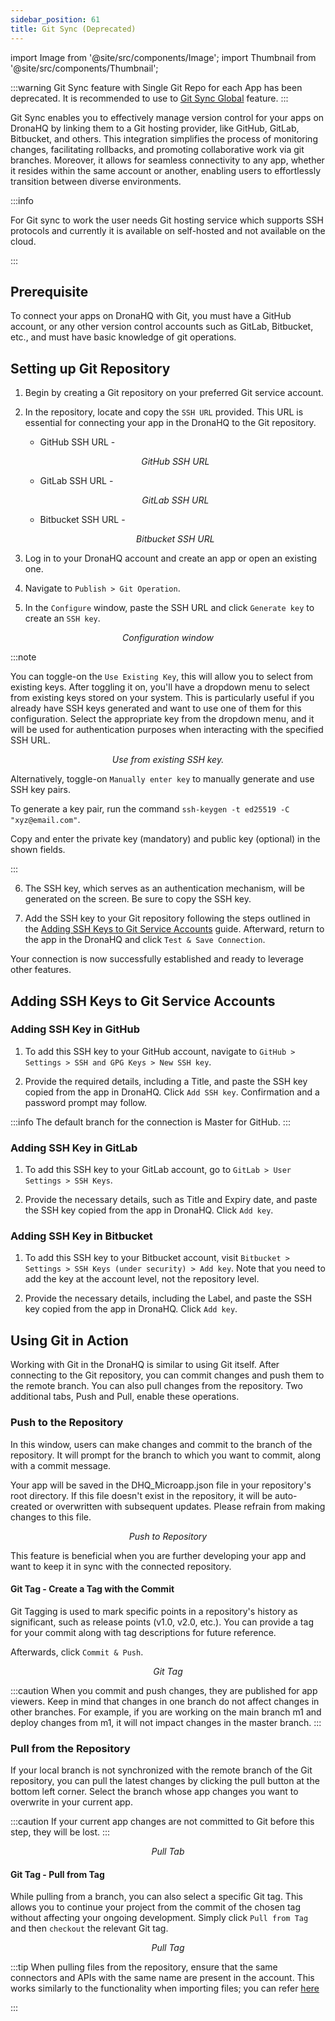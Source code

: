 ```yaml
---
sidebar_position: 61
title: Git Sync (Deprecated)
---
```

import Image from '@site/src/components/Image';
import Thumbnail from '@site/src/components/Thumbnail';

:::warning
Git Sync feature with Single Git Repo for each App has been deprecated. It is recommended to use to [Git Sync Global](/git-sync-global) feature.
:::

Git Sync enables you to effectively manage version control for your apps on DronaHQ by linking them to a Git hosting provider, like GitHub, GitLab, Bitbucket, and others. This integration simplifies the process of monitoring changes, facilitating rollbacks, and promoting collaborative work via git branches. Moreover, it allows for seamless connectivity to any app, whether it resides within the same account or another, enabling users to effortlessly transition between diverse environments.

:::info

For Git sync to work the user needs Git hosting service which supports SSH protocols and currently it is available on self-hosted and not available on the cloud.

:::

## Prerequisite

To connect your apps on DronaHQ with Git, you must have a GitHub account, or any other version control accounts such as GitLab, Bitbucket, etc., and must have basic knowledge of git operations.

## Setting up Git Repository

1. Begin by creating a Git repository on your preferred Git service account.

2. In the repository, locate and copy the `SSH URL` provided. This URL is essential for connecting your app in the DronaHQ to the Git repository.

   * GitHub SSH URL -

   <figure>
    <Thumbnail src="/img/git-sync/github-url.png" alt="GitHub SSH URL" />
    <figcaption align = "center"><i>GitHub SSH URL</i></figcaption>
    </figure>

   * GitLab SSH URL -

   <figure>
    <Thumbnail src="/img/git-sync/gitlab-url.png" alt="GitLab SSH URL" />
    <figcaption align = "center"><i>GitLab SSH URL</i></figcaption>
   </figure>

   * Bitbucket SSH URL -

   <figure>
    <Thumbnail src="/img/git-sync/bitbucket-url.png" alt="Bitbucket SSH URL" />
    <figcaption align = "center"><i>Bitbucket SSH URL</i></figcaption>
   </figure>

3. Log in to your DronaHQ account and create an app or open an existing one.

4. Navigate to `Publish > Git Operation`.

5. In the `Configure` window, paste the SSH URL and click `Generate key` to create an `SSH key`.

<figure>
  <Thumbnail src="/img/git-sync/dronahq-url.png" alt="Configuration window" />
  <figcaption align = "center"><i>Configuration window</i></figcaption>
</figure>

:::note

You can toggle-on the `Use Existing Key`, this will allow you to select from existing keys. After toggling it on, you'll have a dropdown menu to select from existing keys stored on your system. This is particularly useful if you already have SSH keys generated and want to use one of them for this configuration. Select the appropriate key from the dropdown menu, and it will be used for authentication purposes when interacting with the specified SSH URL.

<figure>
  <Thumbnail src="/img/git-sync/use-existing.png" alt="Use from existing SSH key." />
  <figcaption align = "center"><i>Use from existing SSH key.</i></figcaption>
</figure>



Alternatively, toggle-on `Manually enter key` to manually generate and use SSH key pairs.

<figure>
  <Thumbnail src="/img/git-sync/manualenter.png" alt="Configuration window" />
</figure>

To generate a key pair, run the command `ssh-keygen -t ed25519 -C "xyz@email.com"`.

<figure>
  <Thumbnail src="/img/git-sync/generate.png" alt="Configuration window" />
</figure>

Copy and enter the private key (mandatory) and public key (optional) in the shown fields.

:::


6. The SSH key, which serves as an authentication mechanism, will be generated on the screen. Be sure to copy the SSH key.

7. Add the SSH key to your Git repository following the steps outlined in the [Adding SSH Keys to Git Service Accounts](./#adding-ssh-keys-to-git-service-accounts) guide. Afterward, return to the app in the DronaHQ and click `Test & Save Connection`.

Your connection is now successfully established and ready to leverage other features.

## Adding SSH Keys to Git Service Accounts

### Adding SSH Key in GitHub

1. To add this SSH key to your GitHub account, navigate to `GitHub > Settings > SSH and GPG Keys > New SSH key`.


2. Provide the required details, including a Title, and paste the SSH key copied from the app in DronaHQ. Click `Add SSH key`. Confirmation and a password prompt may follow.


:::info 
The default branch for the connection is Master for GitHub.
:::

### Adding SSH Key in GitLab

1. To add this SSH key to your GitLab account, go to `GitLab > User Settings > SSH Keys`.



2. Provide the necessary details, such as Title and Expiry date, and paste the SSH key copied from the app in DronaHQ. Click `Add key`.

  

### Adding SSH Key in Bitbucket

1. To add this SSH key to your Bitbucket account, visit `Bitbucket > Settings > SSH Keys (under security) > Add key`. Note that you need to add the key at the account level, not the repository level.


2. Provide the necessary details, including the Label, and paste the SSH key copied from the app in DronaHQ. Click `Add key`.



## Using Git in Action

Working with Git in the DronaHQ is similar to using Git itself. After connecting to the Git repository, you can commit changes and push them to the remote branch. You can also pull changes from the repository. Two additional tabs, Push and Pull, enable these operations.

### Push to the Repository

In this window, users can make changes and commit to the branch of the repository. It will prompt for the branch to which you want to commit, along with a commit message.

Your app will be saved in the DHQ_Microapp.json file in your repository's root directory. If this file doesn't exist in the repository, it will be auto-created or overwritten with subsequent updates. Please refrain from making changes to this file.

<figure>
  <Thumbnail src="/img/git-sync/push-to-repo.png" alt="Push to Repository" />
  <figcaption align = "center"><i>Push to Repository</i></figcaption>
</figure>

This feature is beneficial when you are further developing your app and want to keep it in sync with the connected repository.

#### Git Tag - Create a Tag with the Commit

Git Tagging is used to mark specific points in a repository's history as significant, such as release points (v1.0, v2.0, etc.). You can provide a tag for your commit along with tag descriptions for future reference.

Afterwards, click `Commit & Push`.


<figure>
  <Thumbnail src="/img/git-sync/git-tag.jpeg" alt="Git Tag" />
  <figcaption align = "center"><i>Git Tag</i></figcaption>
</figure>



:::caution 
When you commit and push changes, they are published for app viewers. Keep in mind that changes in one branch do not affect changes in other branches. For example, if you are working on the main branch m1 and deploy changes from m1, it will not impact changes in the master branch.
:::

### Pull from the Repository

If your local branch is not synchronized with the remote branch of the Git repository, you can pull the latest changes by clicking the pull button at the bottom left corner. Select the branch whose app changes you want to overwrite in your current app.

:::caution
If your current app changes are not committed to Git before this step, they will be lost.
:::

<figure>
  <Thumbnail src="/img/git-sync/pull-from-branch.png" alt="Pull Tab" />
  <figcaption align = "center"><i>Pull Tab</i></figcaption>
</figure>


#### Git Tag - Pull from Tag

While pulling from a branch, you can also select a specific Git tag. This allows you to continue your project from the commit of the chosen tag without affecting your ongoing development. Simply click `Pull from Tag` and then `checkout` the relevant Git tag.

<figure>
  <Thumbnail src="/img/git-sync/pull-tag.jpeg" alt="Pull Tag" />
  <figcaption align = "center"><i>Pull Tag</i></figcaption>
</figure>


:::tip 
When pulling files from the repository, ensure that the same connectors and APIs with the same name are present in the account. This works similarly to the functionality when importing files; you can refer [here](/building-apps-concepts/migrating-apps-between-accounts)

:::